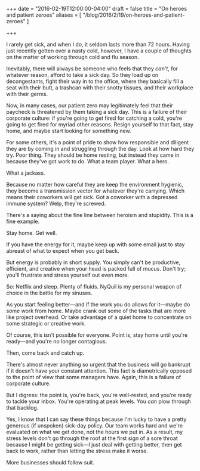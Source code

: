+++
date = "2016-02-19T12:00:00-04:00"
draft = false
title = "On heroes and patient zeroes"
aliases = [ "/blog/2016/2/19/on-heroes-and-patient-zeroes" ]

+++

I rarely get sick, and when I do, it seldom lasts more than 72 hours. Having just recently gotten over a nasty cold, however, I have a couple of thoughts on the matter of working through cold and flu season.

Inevitably, there will always be someone who feels that they *can't*, for whatever reason, afford to take a sick day. So they load up on decongestants, fight their way in to the office, where they basically fill a seat with their butt, a trashcan with their snotty tissues, and their workplace with their germs.

Now, in many cases, our patient zero may legitimately feel that their paycheck is threatened by them taking a sick day. This is a failure of their corporate culture: if you're going to get fired for catching a cold, you're going to get fired for myriad other reasons. Resign yourself to that fact, stay home, and maybe start looking for something new.

For some others, it's a point of pride to show how responsible and diligent they are by coming in and struggling through the day. Look at how hard they try. Poor thing. They should be home resting, but instead they came in because they've got work to do. What a team player. What a hero.

What a jackass.

Because no matter how careful they are keep the environment hygienic, they become a transmission vector for whatever they're carrying. Which means their coworkers will get sick. Got a coworker with a depressed immune system? Welp, they're screwed.

There's a saying about the fine line between heroism and stupidity. This is a fine example.

Stay home. Get well.

If you have the energy for it, maybe keep up with some email just to stay abreast of what to expect when you get back.

But energy is probably in short supply. You simply can't be productive, efficient, and creative when your head is packed full of mucus. Don't try; you'll frustrate and stress yourself out even more.

So: Netflix and sleep. Plenty of fluids. NyQuil is my personal weapon of choice in the battle for my sinuses.

As you start feeling better&mdash;and if the work you do allows for it&mdash;maybe do some work from home. Maybe crank out some of the tasks that are more like project overhead. Or take advantage of a quiet home to concentrate on some strategic or creative work.

Of course, this isn't possible for everyone. Point is, stay home until you're ready&mdash;and you're no longer contagious.

Then, come back and catch up.

There's almost never anything so urgent that the business will go bankrupt if it doesn't have your constant attention. This fact is diametrically opposed to the point of view that some managers have. Again, this is a failure of corporate culture.

But I digress: the point is, you're back, you're well-rested, and you're ready to tackle your inbox. You're operating at peak levels. You *can* plow through that backlog.

Yes, I know that I can say these things because I'm lucky to have a pretty generous (if unspoken) sick-day policy. Our team works hard and we're evaluated on what we get done, not the hours we put in. As a result, my stress levels don't go through the roof at the first sign of a sore throat because I might be getting sick&mdash;I just deal with getting better, then get back to work, rather than letting the stress make it worse.

More businesses should follow suit.